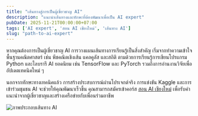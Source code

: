 ```yaml
---
title: "เส้นทางสู่การเป็นผู้เชี่ยวชาญ AI"
description: "แนะนำเส้นทางและทักษะที่ต้องพัฒนาเพื่อเป็น AI expert"
pubDate: 2025-11-21T00:00:00+07:00
tags: ['AI expert', 'สอน AI เชียงใหม่', 'เส้นทาง AI']
slug: "path-to-ai-expert"
---
```

หากคุณต้องการเป็นผู้เชี่ยวชาญ AI การวางแผนเส้นทางการเรียนรู้เป็นสิ่งสำคัญ เริ่มจากทำความเข้าใจพื้นฐานคณิตศาสตร์ เช่น พีชคณิตเชิงเส้น แคลคูลัส และสถิติ ตามด้วยการเรียนรู้การเขียนโปรแกรม Python และไลบรารี AI ยอดนิยม เช่น TensorFlow และ PyTorch รวมถึงการอ่านงานวิจัยเพื่ออัปเดตเทคนิคใหม่ ๆ

นอกจากทักษะทางเทคนิคแล้ว การสร้างประสบการณ์ผ่านโปรเจกต์จริง การแข่งขัน Kaggle และการเข้าร่วมชุมชน AI จะช่วยให้คุณพัฒนาเร็วขึ้น คุณสามารถสมัครเข้าคอร์ส [สอน AI เชียงใหม่](https://www.aiunlockinnovations.com/) เพื่อรับคำแนะนำจากผู้เชี่ยวชาญและสร้างเครือข่ายกับเพื่อนร่วมอาชีพ

![ภาพประกอบเส้นทาง AI](path-to-ai-expert.jpg "เส้นทางสู่ผู้เชี่ยวชาญ AI")
